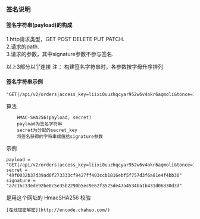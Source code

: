 ### 签名说明
#### 签名字符串(payload)的构成
1.http请求类型，GET POST DELETE PUT PATCH.  
2.请求的path.  
3.请求的参数，其中signature参数不参与签名.  

以上3部分以'|'连接
注： 构建签名字符串时，各参数按字母升序排列
#### 签名字符串示例 

```
"GET|/api/v2/orders|access_key=liixi0uuzhqcyar952w6v4okr6aqmoli&tonce=1540539254"
```

算法

```
	HMAC-SHA256(payload, secret)
	payload为签名字符串
	secret为分配的secret_key
	将签名获得的字符串赋值给signature参数
```

示例

```
payload = "GET|/api/v2/orders|access_key=liixi0uuzhqcyar952w6v4okr6aqmoli&tonce=1540539254"
secret = "49f0032b37d39ad6f273333cf9427ff403ccb1816ebf5f757d3f6a81e4f4bb30"
signature = "a7c16c33ede92be0c5e35b2290b5ec9e62f3525de47a4534ba1b431d06830d3d"
```

是用这个网址的 HmacSHA256 校验

`
[在线加密解密](http://encode.chahuo.com/)
`